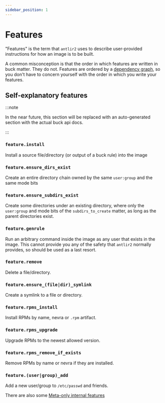 ```yaml
---
sidebar_position: 1
---
```


# Features

"Features" is the term that `antlir2` uses to describe user-provided
instructions for how an image is to be built.

A common misconception is that the order in which features are written in buck
matter. They do not. Features are ordered by a
[dependency graph](../internals/depgraph.md), so you don't have to concern
yourself with the order in which you write your features.

## Self-explanatory features

:::note

In the near future, this section will be replaced with an auto-generated section
with the actual buck api docs.

:::

### `feature.install`

Install a source file/directory (or output of a buck rule) into the image

### `feature.ensure_dirs_exist`

Create an entire directory chain owned by the same `user:group` and the same
mode bits

### `feature.ensure_subdirs_exist`

Create some directories under an existing directory, where only the `user:group`
and mode bits of the `subdirs_to_create` matter, as long as the parent
directories exist.

### `feature.genrule`

Run an arbitrary command inside the image as any user that exists in the image.
This cannot provide you any of the safety that `antlir2` normally provides, so
should be used as a last resort.

### `feature.remove`

Delete a file/directory.

### `feature.ensure_(file|dir)_symlink`

Create a symlink to a file or directory.

### `feature.rpms_install`

Install RPMs by name, nevra or `.rpm` artifact.

### `feature.rpms_upgrade`

Upgrade RPMs to the newest allowed version.

### `feature.rpms_remove_if_exists`

Remove RPMs by name or nevra if they are installed.

### `feature.(user|group)_add`

Add a new user/group to `/etc/passwd` and friends.

<FbInternalOnly>
There are also some <a href="./fb">Meta-only internal features</a>
</FbInternalOnly>
